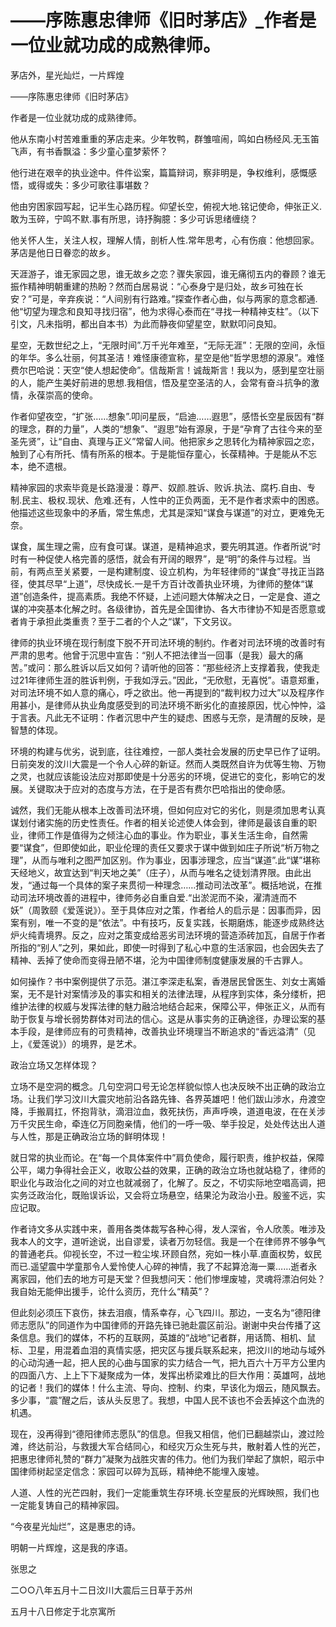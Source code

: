 # ——序陈惠忠律师《旧时茅店》_作者是一位业就功成的成熟律师。

茅店外，星光灿烂，一片辉煌

——序陈惠忠律师《旧时茅店》

作者是一位业就功成的成熟律师。

他从东南小村苦难重重的茅店走来。少年牧鸭，群雏喧闹，鸣如白杨经风.无玉笛飞声，有书香飘溢：多少童心童梦萦怀？

他行进在艰辛的执业途中。件件讼案，篇篇辩词，察非明是，争权维利，感慨感悟，或得或失：多少可歌往事堪数？

他由穷困家园写起，记半生心路历程。仰望长空，俯视大地.铭记使命，伸张正义.敢为玉碎，宁鸣不默.事有所思，诗抒胸臆：多少可诉思绪缠绕？

他关怀人生，关注人权，理解人情，剖析人性.常年思考，心有伤痕：他想回家。茅店是他日日眷恋的故乡。

天涯游子，谁无家园之思，谁无故乡之恋？骤失家园，谁无痛彻五内的眷顾？谁无振作精神明朝重建的热盼？然而白居易说：“心泰身宁是归处，故乡可独在长安？”可是，辛弃疾说：“人间别有行路难。”探查作者心曲，似与两家的意念都通.他“切望为理念和良知寻找归宿”，他为求得心泰而在“寻找一种精神支柱”。（以下引文，凡未指明，都出自本书）为此而静夜仰望星空，默默叩问良知。

星空，无数世纪之上，“无限时间”.万千光年难至，“无际无涯”：无限的空间，永恒的年华。多么壮丽，何其圣洁！难怪康德宣称，星空是他“哲学思想的源泉”。难怪费尔巴哈说：天空“使人想起使命”。信哉斯言！诚哉斯言！我以为，感到星空壮丽的人，能产生美好前进的思想.我相信，悟及星空圣洁的人，会常有奋斗抗争的激情，永葆崇高的使命。

作者仰望夜空，“扩张……想象”.叩问星辰，“启迪……遐思”，感悟长空星辰因有“群的理念，群的力量”，人类的“想象”、“遐思”始有源泉，于是“孕育了古往今来的至圣先贤”，让“自由、真理与正义”常留人间。他把家乡之思转化为精神家园之恋，触到了心有所托、情有所系的根本。于是能恒存童心，长葆精神。于是能从不忘本，绝不遗根。

精神家园的求索毕竟是长路漫漫：尊严、奴颜.胜诉、败诉.执法、腐朽.自由、专制.民主、极权.现状、危难.还有，人性中的正负两面，无不是作者求索中的困惑。他描述这些现象中的矛盾，常生焦虑，尤其是深知“谋食与谋道”的对立，更难免无奈。

谋食，属生理之需，应有食可谋。谋道，是精神追求，要先明其道。作者所说“时时有一种促使人格完善的感悟，就会有开阔的眼界”，是“明”的条件与过程。当前，有两点至关紧要，一是构建制度、设立机构，为年轻律师的“谋食”寻找正当路径，使其尽早“上道”，尽快成长.一是千方百计改善执业环境，为律师的整体“谋道”创造条件，提高素质。我绝不怀疑，上述问题大体解决之日，一定是食、道之谋的冲突基本化解之时。各级律协，首先是全国律协、各大市律协不知是否愿意或者肯于承担此类重责？至于二者的个人之“谋”，下文另议。

律师的执业环境在现行制度下脱不开司法环境的制约。作者对司法环境的改善时有严肃的思考。他曾于沉思中宣告：“别人不把法律当一回事（是我）最大的痛苦。”或问：那么胜诉以后又如何？请听他的回答：“那些经济上支撑着我，使我走过21年律师生涯的胜诉判例，于我如浮云。”因此，“无欣慰，无喜悦”。语意郑重，对司法环境不如人意的痛心，呼之欲出。他一再提到的“裁判权力过大”以及程序作用甚小，是律师从执业角度感受到的司法环境不断劣化的直接原因，忧心忡忡，溢于言表。凡此无不证明：作者沉思中产生的疑虑、困惑与无奈，是清醒的反映，是智慧的体现。

环境的构建与优劣，说到底，往往难控，一部人类社会发展的历史早已作了证明。日前突发的汶川大震是一个令人心碎的新证。然而人类既然自许为优等生物、万物之灵，也就应该能设法应对那即使是十分恶劣的环境，促进它的变化，影响它的发展。关键取决于应对的态度与方法，在于是否有费尔巴哈指出的使命感。

诚然，我们无能从根本上改善司法环境，但如何应对它的劣化，则是须加思考认真谋划付诸实施的历史性责任。作者的相关论述使人体会到，律师是最该自重的职业，律师工作是值得为之倾注心血的事业。作为职业，事关生活生命，自然需要“谋食”，但即使如此，职业伦理的责任又要求于谋中做到如庄子所说“析万物之理”，从而与唯利之图严加区别。作为事业，因事涉理念，应当“谋道”.此“谋”堪称天经地义，故宜达到“判天地之美”（庄子），从而与唯名之徒划清界限。由此出发，“通过每一个具体的案子来贯彻一种理念……推动司法改革”。概括地说，在推动司法环境改善的进程中，律师务必自重自爱.“出淤泥而不染，濯清涟而不妖”（周敦颐《爱莲说》）。至于具体应对之策，作者给人的启示是：因事而异，因案有别，唯一不变的是“依法”。中有技巧，反复实践，长期磨炼，能逐步成熟终达炉火纯青境界。反之，应对之策变成给恶劣司法环境的营造添砖加瓦，自居于作者所指的“别人”之列，果如此，即使一时得到了私心中意的生活家园，也会因失去了精神、丢掉了使命而变得丑陋不堪，沦为中国律师制度健康发展的千古罪人。

如何操作？书中案例提供了示范。湛江李深走私案，香港居民曾医生、刘女士离婚案，无不是针对案情涉及的事实和相关的法律法理，从程序到实体，条分缕析，把维护法律的权威与发挥法律的魅力融洽地结合起来，保障公平，伸张正义，从而有助于恢复与增长弱势群体对司法的信心。这是从事实务的正确途径，办理讼案的基本手段，是律师应有的可贵精神，改善执业环境理当不断追求的“香远溢清”（见上，《爱莲说》）的境界，是艺术。

政治立场又怎样体现？

立场不是空洞的概念。几句空洞口号无论怎样貌似惊人也决反映不出正确的政治立场。让我们学习汶川大震灾地前沿各路先锋、各界英雄吧！他们跋山涉水，舟渡空降，手搬肩扛，怀抱背驮，滴泪泣血，救死扶伤，声声呼唤，道道电波，在在关涉万千灾民生命，牵连亿万同胞亲情，他们的一呼一吸、举手投足，处处传达出人道与人性，那是正确政治立场的鲜明体现！

就日常的执业而论。在“每一个具体案件中”肩负使命，履行职责，维护权益，保障公平，竭力争得社会正义，收取公益的效果，正确的政治立场也就站稳了，律师的职业化与政治化之间的对立也就减弱了，化解了。反之，不切实际地空唱高调，把实务泛政治化，既贻误诉讼，又会将立场悬空，结果沦为政治小丑。殷鉴不远，实应记取。

作者诗文多从实践中来，善用各类体裁写各种心得，发人深省，令人欣羡。唯涉及我本人的文字，道听途说，出自谬爱，读者万勿轻信。我是一个在律师界不够争气的普通老兵。仰视长空，不过一粒尘埃.环顾自然，宛如一株小草.直面权势，蚁民而已.遥望震中学童那令人爱怜使人心碎的神情，我了不起算沧海一粟……逝者永离家园，他们去的地方可是天堂？但我想问天：他们惨埋废墟，灵魂将漂泊何处？我自始无能伸出援手，论什么资历，充什么“精英”？

但此刻必须压下哀伤，抹去泪痕，情系幸存，心飞四川。那边，一支名为“德阳律师志愿队”的同道作为中国律师的开路先锋已驰赴震区前沿。谢谢中央台传播了这条信息。我们的媒体，不朽的互联网，英雄的“战地”记者群，用话筒、相机、鼠标、卫星，用混着血泪的真情实感，把灾区与援兵联系起来，把汶川的地动与域外的心动沟通一起，把人民的心曲与国家的实力结合一气，把九百六十万平方公里内的四面八方、上上下下凝聚成为一体，发挥出桥梁难比的巨大作用：英雄呵，战地的记者！我们的媒体！什么主流、导向、控制、约束，早该化为烟云，随风飘去。多少事，“震”醒之后，该从头反思了。我想，中国人民不该也不会丢掉这个血洗的机遇。

现在，没再得到“德阳律师志愿队”的信息。但我又相信，他们已翻越崇山，渡过险滩，终达前沿，与救援大军合结同心，和经灾万众生死与共，散射着人性的光芒，把惠忠律师礼赞的“群力”凝聚为战胜灾害的伟力。他们为我们举起了旗帜，昭示中国律师树起坚定信念：家园可以碎为瓦砾，精神绝不能埋入废墟。

人道、人性的光芒四射，我们一定能重筑生存环境.长空星辰的光辉映照，我们也一定能复铸自己的精神家园。

“今夜星光灿烂”，这是惠忠的诗。

明朝一片辉煌，这是我的序语。

张思之

二○○八年五月十二日汶川大震后三日草于苏州

五月十八日修定于北京寓所